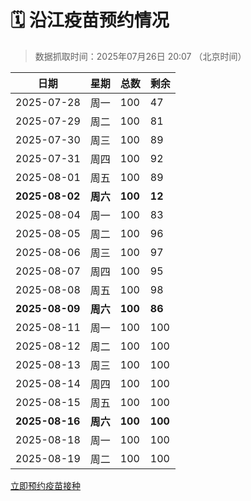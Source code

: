 # 🗓️ 沿江疫苗预约情况

> 数据抓取时间：2025年07月26日 20:07 （北京时间）

| 日期 | 星期 | 总数 | 剩余 |
|------|------|------|------|
| 2025-07-28 | 周一 | 100 | 47 |
| 2025-07-29 | 周二 | 100 | 81 |
| 2025-07-30 | 周三 | 100 | 89 |
| 2025-07-31 | 周四 | 100 | 92 |
| 2025-08-01 | 周五 | 100 | 89 |
| **2025-08-02** | **周六** | **100** | **12** |
| 2025-08-04 | 周一 | 100 | 83 |
| 2025-08-05 | 周二 | 100 | 96 |
| 2025-08-06 | 周三 | 100 | 97 |
| 2025-08-07 | 周四 | 100 | 95 |
| 2025-08-08 | 周五 | 100 | 98 |
| **2025-08-09** | **周六** | **100** | **86** |
| 2025-08-11 | 周一 | 100 | 100 |
| 2025-08-12 | 周二 | 100 | 100 |
| 2025-08-13 | 周三 | 100 | 100 |
| 2025-08-14 | 周四 | 100 | 100 |
| 2025-08-15 | 周五 | 100 | 100 |
| **2025-08-16** | **周六** | **100** | **100** |
| 2025-08-18 | 周一 | 100 | 100 |
| 2025-08-19 | 周二 | 100 | 100 |


<div class="button-container">
<a class="btn" href="http://yfzweb.ishequ.net/#/login" target="_blank">立即预约疫苗接种</a>
</div>
